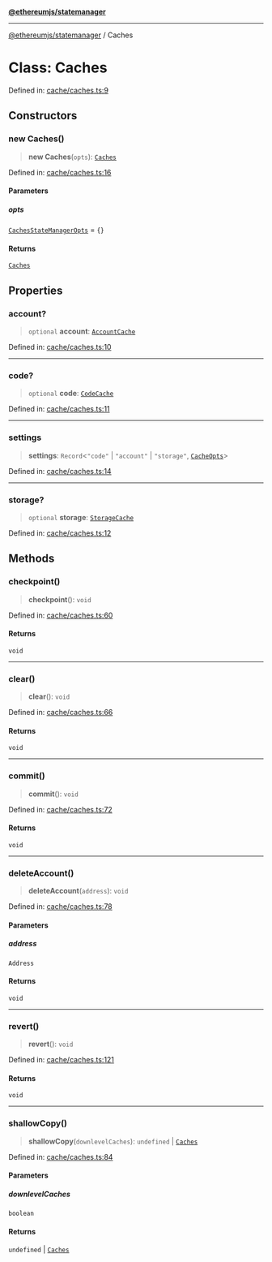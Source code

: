 [**@ethereumjs/statemanager**](../README.md)

***

[@ethereumjs/statemanager](../README.md) / Caches

# Class: Caches

Defined in: [cache/caches.ts:9](https://github.com/Dargon789/ethereumjs-monorepo/blob/master/packages/statemanager/src/cache/caches.ts#L9)

## Constructors

### new Caches()

> **new Caches**(`opts`): [`Caches`](Caches.md)

Defined in: [cache/caches.ts:16](https://github.com/Dargon789/ethereumjs-monorepo/blob/master/packages/statemanager/src/cache/caches.ts#L16)

#### Parameters

##### opts

[`CachesStateManagerOpts`](../interfaces/CachesStateManagerOpts.md) = `{}`

#### Returns

[`Caches`](Caches.md)

## Properties

### account?

> `optional` **account**: [`AccountCache`](AccountCache.md)

Defined in: [cache/caches.ts:10](https://github.com/Dargon789/ethereumjs-monorepo/blob/master/packages/statemanager/src/cache/caches.ts#L10)

***

### code?

> `optional` **code**: [`CodeCache`](CodeCache.md)

Defined in: [cache/caches.ts:11](https://github.com/Dargon789/ethereumjs-monorepo/blob/master/packages/statemanager/src/cache/caches.ts#L11)

***

### settings

> **settings**: `Record`\<`"code"` \| `"account"` \| `"storage"`, [`CacheOpts`](../interfaces/CacheOpts.md)\>

Defined in: [cache/caches.ts:14](https://github.com/Dargon789/ethereumjs-monorepo/blob/master/packages/statemanager/src/cache/caches.ts#L14)

***

### storage?

> `optional` **storage**: [`StorageCache`](StorageCache.md)

Defined in: [cache/caches.ts:12](https://github.com/Dargon789/ethereumjs-monorepo/blob/master/packages/statemanager/src/cache/caches.ts#L12)

## Methods

### checkpoint()

> **checkpoint**(): `void`

Defined in: [cache/caches.ts:60](https://github.com/Dargon789/ethereumjs-monorepo/blob/master/packages/statemanager/src/cache/caches.ts#L60)

#### Returns

`void`

***

### clear()

> **clear**(): `void`

Defined in: [cache/caches.ts:66](https://github.com/Dargon789/ethereumjs-monorepo/blob/master/packages/statemanager/src/cache/caches.ts#L66)

#### Returns

`void`

***

### commit()

> **commit**(): `void`

Defined in: [cache/caches.ts:72](https://github.com/Dargon789/ethereumjs-monorepo/blob/master/packages/statemanager/src/cache/caches.ts#L72)

#### Returns

`void`

***

### deleteAccount()

> **deleteAccount**(`address`): `void`

Defined in: [cache/caches.ts:78](https://github.com/Dargon789/ethereumjs-monorepo/blob/master/packages/statemanager/src/cache/caches.ts#L78)

#### Parameters

##### address

`Address`

#### Returns

`void`

***

### revert()

> **revert**(): `void`

Defined in: [cache/caches.ts:121](https://github.com/Dargon789/ethereumjs-monorepo/blob/master/packages/statemanager/src/cache/caches.ts#L121)

#### Returns

`void`

***

### shallowCopy()

> **shallowCopy**(`downlevelCaches`): `undefined` \| [`Caches`](Caches.md)

Defined in: [cache/caches.ts:84](https://github.com/Dargon789/ethereumjs-monorepo/blob/master/packages/statemanager/src/cache/caches.ts#L84)

#### Parameters

##### downlevelCaches

`boolean`

#### Returns

`undefined` \| [`Caches`](Caches.md)
